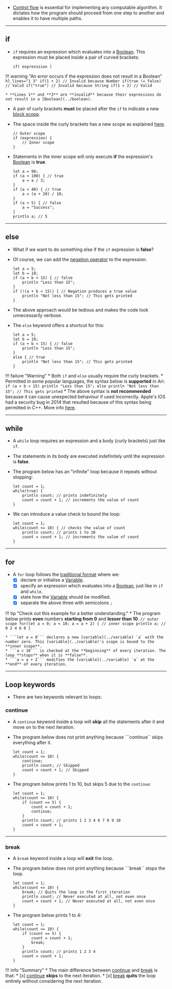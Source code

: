 
* [Control flow](../control_flow) is essential for implementing any computable algorithm. It dictates how the program should proceed from one step to another and enables it to have multiple paths.

***
## **if**

* ```if``` requires an expression which evaluates into a [Boolean](../boolean). This expression must be placed inside a pair of curved brackets:
    
    ```
    if( expresssion )
    ```

!!! warning "An error occurs if the expression does not result in a Boolean"
    ```hl_lines="1 3"
    if(1 + 2) // Invalid because Number
    if(true != false) // Valid
    if("true") // Invalid because String
    if(1 > 2) // Valid
    ```

    * **Lines 1** and **3** are **invalid** because their expressions do not result in a [Boolean](../boolean).

* A pair of curly brackets **must** be placed after the `if` to indicate a new [block scope](../variable#block-scoping-and-shadowing).
* The space inside the curly brackets has a new scope as explained [here](../variable#block-scoping-and-shadowing).
    
    ```hl_lines="3"
    // Outer scope
    if (expression) {
        // Inner scope
    }
    ```

* Statements in the inner scope will only execute **if** the expression's [Boolean](../boolean) is **true**.

    ```
    let a = 90;
    if (a < 100) { // true
        a = a / 3;
    }
    if (a < 40) { // true
        a = (a + 20) / 10;
    }
    if (a < 5) { // false
        a = "Success";
    }
    println a; // 5
    ```

***
## **else**
* What if we want to do something else if the ```if``` expression is **false**?
* Of course, we can add the [negation operator](../boolean#logical-operators) to the expression:

    ```hl_lines="6"
    let a = 5;
    let b = 10;
    if (a + b < 15) { // false
        println "Less than 15";
    }
    if (!(a + b < 15)) { // Negation produces a true value
        println "Not less than 15"; // This gets printed
    }
    ```
* The above approach would be tedious and makes the code look unnecessarily verbose.
* The ```else``` keyword offers a shortcut for this:

    ```hl_lines="6"
    let a = 5;
    let b = 10;
    if (a + b < 15) { // false
        println "Less than 15";
    }
    else { // true
        println "Not less than 15"; // This gets printed
    }
    ```

!!! failure "Warning"
    * Both ```if``` and ```else``` usually require the curly brackets.
    * Permitted in some popular languages, the syntax below is **supported** in Ari:
    ```
        if (a + b < 15)
            println "Less than 15";
        else
            println "Not less than 15"; // This gets printed
    ```
    * The above syntax is **not recommended** because it can cause unexpected behaviour if used incorrectly.
    Apple's IOS had a security bug in 2014 that resulted because of this syntax being permitted in C++.
    More info [here](https://www.imperialviolet.org/2014/02/22/applebug.html).

***
## **while**

* A ```while``` loop requires an expression and a body (curly brackets) just like ```if```.
* The statements in its body are executed indefinitely until the expression is **false**.
* The program below has an "infinite" loop because it repeats without stopping:

    ```
    let count = 1;
    while(true) {
        println count; // prints indefinitely
        count = count + 1; // increments the value of count
    }
    ```

* We can introduce a value check to bound the loop:

    ```hl_lines="2"
    let count = 1;
    while(count <= 10) { // checks the value of count
        println count; // prints 1 to 10
        count = count + 1; // increments the value of count
    }
    ```

***
## **for**

* A ```for``` loop follows the [traditional format](https://en.wikipedia.org/wiki/For_loop#Traditional_for-loops) where we:
    * [x] declare or initialise a [Variable](../variable).
    * [x] specify an expression which evaluates into a [Boolean](../boolean), just like in ```if``` and ```while```.
    * [x] state how the [Variable](../variable) should be modified.
    * [x] separate the above three with semicolons `;`

!!! tip "Check out this example for a better understanding."
    * The program below prints **even** numbers **starting from 0** and **lesser than 10**.
    ```
    // outer scope
    for(let a = 0; a < 10; a = a + 2) {
        // inner scope
        println a; // 0 2 4 6 8
    }
    ```

    * ```let a = 0``` declares a new [variable](../variable) `a` with the number zero. This [variable](../variable)'s scope is bound to the **inner scope**.
    * ```a < 10``` is checked at the **beginning** of every iteration. The loop **stops** when it is **false**.
    * ```a = a + 2``` modifies the [variable](../variable) `a` at the **end** of every iteration.

***
## **Loop keywords**

* There are two keywords relevant to loops:

### **continue**

* A ```continue``` keyword inside a loop will **skip** all the statements after it and move on to the next iteration.
* The program below does not print anything because ```continue`` skips everything after it.

    ```hl_lines="3"
    let count = 1;
    while(count <= 10) {
        continue;
        println count; // Skipped
        count = count + 1; // Skipped
    }
    ```

* The program below prints 1 to 10, but skips 5 due to the ```continue```:

    ```hl_lines="5"
    let count = 1;
    while(count <= 10) {
        if (count == 5) {
            count = count + 1;
            continue;
        }
        println count; // prints 1 2 3 4 6 7 8 9 10
        count = count + 1;
    }
    ```

***
### **break**

* A ```break``` keyword inside a loop will **exit** the loop.
* The program below does not print anything because ```break`` stops the loop.

    ```hl_lines="3"
    let count = 1;
    while(count <= 10) {
        break; // Quits the loop in the first iteration
        println count; // Never executed at all, not even once
        count = count + 1; // Never executed at all, not even once
    }
    ```

* The program below prints 1 to 4:

    ```hl_lines="5"
    let count = 1;
    while(count <= 10) {
        if (count == 5) {
            count = count + 1;
            break;
        }
        println count; // prints 1 2 3 4
        count = count + 1;
    }
    ```

!!! info "Summary"
    * The main difference between [continue](../control_flow#continue) and [break](../control_flow#break) is that:
        * [x] [continue](../control_flow#continue) **skips** to the next iteration.
        * [x] [break](../control_flow#break) **quits** the loop entirely without considering the next iteration.


